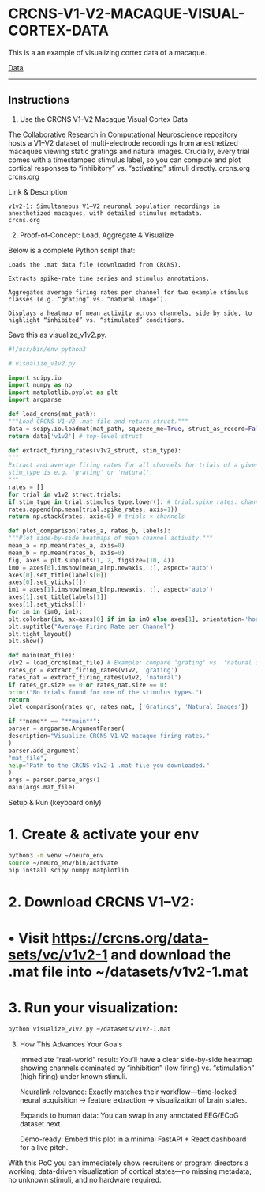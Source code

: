 # CRCNS-V1-V2-MACAQUE-VISUAL-CORTEX-DATA

This is a an example of visualizing cortex data of a macaque.

[Data]()

---

## Instructions

1. Use the CRCNS V1–V2 Macaque Visual Cortex Data

The Collaborative Research in Computational Neuroscience repository hosts a V1–V2 dataset of multi-electrode recordings from anesthetized macaques viewing static gratings and natural images. Crucially, every trial comes with a timestamped stimulus label, so you can compute and plot cortical responses to “inhibitory” vs. “activating” stimuli directly.
crcns.org
crcns.org

Link & Description

    v1v2-1: Simultaneous V1–V2 neuronal population recordings in anesthetized macaques, with detailed stimulus metadata.
    crcns.org

2. Proof-of-Concept: Load, Aggregate & Visualize

Below is a complete Python script that:

    Loads the .mat data file (downloaded from CRCNS).

    Extracts spike-rate time series and stimulus annotations.

    Aggregates average firing rates per channel for two example stimulus classes (e.g. “grating” vs. “natural image”).

    Displays a heatmap of mean activity across channels, side by side, to highlight “inhibited” vs. “stimulated” conditions.

Save this as visualize_v1v2.py.

```python
#!/usr/bin/env python3

# visualize_v1v2.py

import scipy.io
import numpy as np
import matplotlib.pyplot as plt
import argparse

def load_crcns(mat_path):
"""Load CRCNS V1–V2 .mat file and return struct."""
data = scipy.io.loadmat(mat_path, squeeze_me=True, struct_as_record=False)
return data['v1v2'] # top-level struct

def extract_firing_rates(v1v2_struct, stim_type):
"""
Extract and average firing rates for all channels for trials of a given stimulus type.
stim_type is e.g. 'grating' or 'natural'.
"""
rates = []
for trial in v1v2_struct.trials:
if stim_type in trial.stimulus_type.lower(): # trial.spike_rates: channels × time_bins # here we average over time to get one rate per channel
rates.append(np.mean(trial.spike_rates, axis=1))
return np.stack(rates, axis=0) # trials × channels

def plot_comparison(rates_a, rates_b, labels):
"""Plot side-by-side heatmaps of mean channel activity."""
mean_a = np.mean(rates_a, axis=0)
mean_b = np.mean(rates_b, axis=0)
fig, axes = plt.subplots(1, 2, figsize=(10, 4))
im0 = axes[0].imshow(mean_a[np.newaxis, :], aspect='auto')
axes[0].set_title(labels[0])
axes[0].set_yticks([])
im1 = axes[1].imshow(mean_b[np.newaxis, :], aspect='auto')
axes[1].set_title(labels[1])
axes[1].set_yticks([])
for im in (im0, im1):
plt.colorbar(im, ax=axes[0] if im is im0 else axes[1], orientation='horizontal')
plt.suptitle("Average Firing Rate per Channel")
plt.tight_layout()
plt.show()

def main(mat_file):
v1v2 = load_crcns(mat_file) # Example: compare 'grating' vs. 'natural image' trials
rates_gr = extract_firing_rates(v1v2, 'grating')
rates_nat = extract_firing_rates(v1v2, 'natural')
if rates_gr.size == 0 or rates_nat.size == 0:
print("No trials found for one of the stimulus types.")
return
plot_comparison(rates_gr, rates_nat, ['Gratings', 'Natural Images'])

if **name** == "**main**":
parser = argparse.ArgumentParser(
description="Visualize CRCNS V1–V2 macaque firing rates."
)
parser.add_argument(
"mat_file",
help="Path to the CRCNS v1v2-1 .mat file you downloaded."
)
args = parser.parse_args()
main(args.mat_file)
```

Setup & Run (keyboard only)

# 1. Create & activate your env
```bash
python3 -m venv ~/neuro_env
source ~/neuro_env/bin/activate
pip install scipy numpy matplotlib
```
# 2. Download CRCNS V1–V2:

# • Visit https://crcns.org/data-sets/vc/v1v2-1 and download the .mat file into ~/datasets/v1v2-1.mat

# 3. Run your visualization:
```bash
python visualize_v1v2.py ~/datasets/v1v2-1.mat
```
3. How This Advances Your Goals

   Immediate “real-world” result: You’ll have a clear side-by-side heatmap showing channels dominated by “inhibition” (low firing) vs. “stimulation” (high firing) under known stimuli.

   Neuralink relevance: Exactly matches their workflow—time-locked neural acquisition → feature extraction → visualization of brain states.

   Expands to human data: You can swap in any annotated EEG/ECoG dataset next.

   Demo-ready: Embed this plot in a minimal FastAPI + React dashboard for a live pitch.

With this PoC you can immediately show recruiters or program directors a working, data-driven visualization of cortical states—no missing metadata, no unknown stimuli, and no hardware required.

